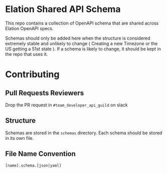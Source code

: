 # Elation Shared API Schema

This repo contains a collection of OpenAPI schema that are shared across Elation OpenAPI specs.

Schemas should only be added here when the structure is considered extremely stable and unlikely to change ( Creating a
new Timezone or the US getting a 51st state ). If a schema is likely to change, it should be kept in the repo that uses
it.

# Contributing

## Pull Requests Reviewers
Drop the PR request in `#team_developer_api_guild` on slack

## Structure

Schemas are stored in the `schemas` directory. Each schema should be stored in its own file.

## File Name Convention

```
[name].schema.[json|yaml]
```

